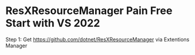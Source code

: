 # ResXResourceManager Pain Free Start with VS 2022

Step 1: Get https://github.com/dotnet/ResXResourceManager via Extentions Manager

